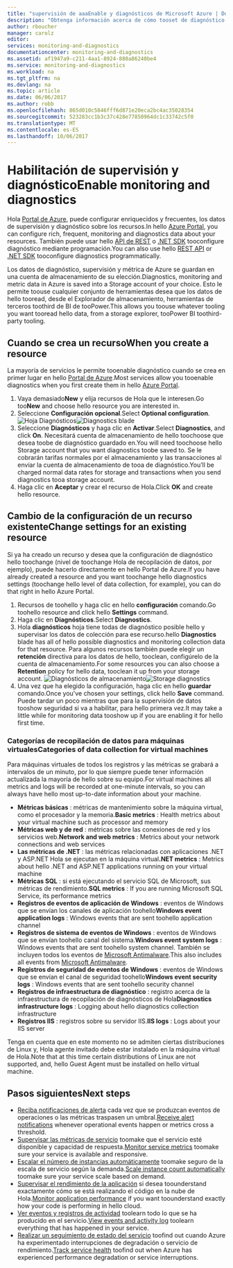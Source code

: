 ```yaml
---
title: "supervisión de aaaEnable y diagnósticos de Microsoft Azure | Documentos de Microsoft"
description: "Obtenga información acerca de cómo tooset de diagnóstico para los recursos en Azure."
author: rboucher
manager: carolz
editor: 
services: monitoring-and-diagnostics
documentationcenter: monitoring-and-diagnostics
ms.assetid: af1947a9-c211-4aa1-8924-880a86240be4
ms.service: monitoring-and-diagnostics
ms.workload: na
ms.tgt_pltfrm: na
ms.devlang: na
ms.topic: article
ms.date: 06/06/2017
ms.author: robb
ms.openlocfilehash: 865d010c5846fff6d871e20eca2bc4ac35028354
ms.sourcegitcommit: 523283cc1b3c37c428e77850964dc1c33742c5f0
ms.translationtype: MT
ms.contentlocale: es-ES
ms.lasthandoff: 10/06/2017
---
```

# <a name="enable-monitoring-and-diagnostics"></a><span data-ttu-id="43193-103">Habilitación de supervisión y diagnóstico</span><span class="sxs-lookup"><span data-stu-id="43193-103">Enable monitoring and diagnostics</span></span>
<span data-ttu-id="43193-104">Hola [Portal de Azure](https://portal.azure.com), puede configurar enriquecidos y frecuentes, los datos de supervisión y diagnóstico sobre los recursos.</span><span class="sxs-lookup"><span data-stu-id="43193-104">In hello [Azure Portal](https://portal.azure.com), you can configure rich, frequent, monitoring and diagnostics data about your resources.</span></span> <span data-ttu-id="43193-105">También puede usar hello [API de REST](https://msdn.microsoft.com/library/azure/dn931932.aspx) o [.NET SDK](http://www.nuget.org/packages/Microsoft.Azure.Management.Monitor) tooconfigure diagnóstico mediante programación.</span><span class="sxs-lookup"><span data-stu-id="43193-105">You can also use hello [REST API](https://msdn.microsoft.com/library/azure/dn931932.aspx) or [.NET SDK](http://www.nuget.org/packages/Microsoft.Azure.Management.Monitor) tooconfigure diagnostics programmatically.</span></span>

<span data-ttu-id="43193-106">Los datos de diagnóstico, supervisión y métrica de Azure se guardan en una cuenta de almacenamiento de su elección.</span><span class="sxs-lookup"><span data-stu-id="43193-106">Diagnostics, monitoring and metric data in Azure is saved into a Storage account of your choice.</span></span> <span data-ttu-id="43193-107">Esto le permite toouse cualquier conjunto de herramientas desea que los datos de hello tooread, desde el Explorador de almacenamiento, herramientas de terceros toothird de BI de tooPower.</span><span class="sxs-lookup"><span data-stu-id="43193-107">This allows you toouse whatever tooling you want tooread hello data, from a storage explorer, tooPower BI toothird-party tooling.</span></span>

## <a name="when-you-create-a-resource"></a><span data-ttu-id="43193-108">Cuando se crea un recurso</span><span class="sxs-lookup"><span data-stu-id="43193-108">When you create a resource</span></span>
<span data-ttu-id="43193-109">La mayoría de servicios le permite tooenable diagnóstico cuando se crea en primer lugar en hello [Portal de Azure](https://portal.azure.com).</span><span class="sxs-lookup"><span data-stu-id="43193-109">Most services allow you tooenable diagnostics when you first create them in hello [Azure Portal](https://portal.azure.com).</span></span>

1. <span data-ttu-id="43193-110">Vaya demasiado**New** y elija recursos de Hola que le interesen.</span><span class="sxs-lookup"><span data-stu-id="43193-110">Go too**New** and choose hello resource you are interested in.</span></span>
2. <span data-ttu-id="43193-111">Seleccione **Configuración opcional**.</span><span class="sxs-lookup"><span data-stu-id="43193-111">Select **Optional configuration**.</span></span>
    <span data-ttu-id="43193-112">![Hoja Diagnósticos](./media/insights-how-to-use-diagnostics/Insights_CreateTime.png)</span><span class="sxs-lookup"><span data-stu-id="43193-112">![Diagnostics blade](./media/insights-how-to-use-diagnostics/Insights_CreateTime.png)</span></span>
3. <span data-ttu-id="43193-113">Seleccione **Diagnósticos** y haga clic en **Activar**.</span><span class="sxs-lookup"><span data-stu-id="43193-113">Select **Diagnostics**, and click **On**.</span></span> <span data-ttu-id="43193-114">Necesitará cuenta de almacenamiento de hello toochoose que desea toobe de diagnóstico guardado en.</span><span class="sxs-lookup"><span data-stu-id="43193-114">You will need toochoose hello Storage account that you want diagnostics toobe saved to.</span></span> <span data-ttu-id="43193-115">Se le cobrarán tarifas normales por el almacenamiento y las transacciones al enviar la cuenta de almacenamiento de tooa de diagnóstico.</span><span class="sxs-lookup"><span data-stu-id="43193-115">You’ll be charged normal data rates for storage and transactions when you send diagnostics tooa storage account.</span></span>
4. <span data-ttu-id="43193-116">Haga clic en **Aceptar** y crear el recurso de Hola.</span><span class="sxs-lookup"><span data-stu-id="43193-116">Click **OK** and create hello resource.</span></span>

## <a name="change-settings-for-an-existing-resource"></a><span data-ttu-id="43193-117">Cambio de la configuración de un recurso existente</span><span class="sxs-lookup"><span data-stu-id="43193-117">Change settings for an existing resource</span></span>
<span data-ttu-id="43193-118">Si ya ha creado un recurso y desea que la configuración de diagnóstico hello toochange (nivel de toochange Hola de recopilación de datos, por ejemplo), puede hacerlo directamente en hello Portal de Azure.</span><span class="sxs-lookup"><span data-stu-id="43193-118">If you have already created a resource and you want toochange hello diagnostics settings (toochange hello level of data collection, for example), you can do that right in hello Azure Portal.</span></span>

1. <span data-ttu-id="43193-119">Recursos de toohello y haga clic en hello **configuración** comando.</span><span class="sxs-lookup"><span data-stu-id="43193-119">Go toohello resource and click hello **Settings** command.</span></span>
2. <span data-ttu-id="43193-120">Haga clic en **Diagnósticos**.</span><span class="sxs-lookup"><span data-stu-id="43193-120">Select **Diagnostics**.</span></span>
3. <span data-ttu-id="43193-121">Hola **diagnósticos** hoja tiene todas de diagnóstico posible hello y supervisar los datos de colección para ese recurso.</span><span class="sxs-lookup"><span data-stu-id="43193-121">hello **Diagnostics** blade has all of hello possible diagnostics and monitoring collection data for that resource.</span></span> <span data-ttu-id="43193-122">Para algunos recursos también puede elegir un **retención** directiva para los datos de hello, tooclean, configúrelo de la cuenta de almacenamiento.</span><span class="sxs-lookup"><span data-stu-id="43193-122">For some resources you can also choose a **Retention** policy for hello data, tooclean it up from your storage account.</span></span>
    <span data-ttu-id="43193-123">![Diagnósticos de almacenamiento](./media/insights-how-to-use-diagnostics/Insights_StorageDiagnostics.png)</span><span class="sxs-lookup"><span data-stu-id="43193-123">![Storage diagnostics](./media/insights-how-to-use-diagnostics/Insights_StorageDiagnostics.png)</span></span>
4. <span data-ttu-id="43193-124">Una vez que ha elegido la configuración, haga clic en hello **guardar** comando.</span><span class="sxs-lookup"><span data-stu-id="43193-124">Once you've chosen your settings, click hello **Save** command.</span></span> <span data-ttu-id="43193-125">Puede tardar un poco mientras que para la supervisión de datos tooshow seguridad si va a habilitar, para hello primera vez.</span><span class="sxs-lookup"><span data-stu-id="43193-125">It may take a little while for monitoring data tooshow up if you are enabling it for hello first time.</span></span>

### <a name="categories-of-data-collection-for-virtual-machines"></a><span data-ttu-id="43193-126">Categorías de recopilación de datos para máquinas virtuales</span><span class="sxs-lookup"><span data-stu-id="43193-126">Categories of data collection for virtual machines</span></span>
<span data-ttu-id="43193-127">Para máquinas virtuales de todos los registros y las métricas se grabará a intervalos de un minuto, por lo que siempre puede tener información actualizada la mayoría de hello sobre su equipo.</span><span class="sxs-lookup"><span data-stu-id="43193-127">For virtual machines all metrics and logs will be recorded at one-minute intervals, so you can always have hello most up-to-date information about your machine.</span></span>

* <span data-ttu-id="43193-128">**Métricas básicas** : métricas de mantenimiento sobre la máquina virtual, como el procesador y la memoria.</span><span class="sxs-lookup"><span data-stu-id="43193-128">**Basic metrics** : Health metrics about your virtual machine such as processor and memory</span></span>
* <span data-ttu-id="43193-129">**Métricas web y de red** : métricas sobre las conexiones de red y los servicios web.</span><span class="sxs-lookup"><span data-stu-id="43193-129">**Network and web metrics** : Metrics about your network connections and web services</span></span>
* <span data-ttu-id="43193-130">**Las métricas de .NET** : las métricas relacionadas con aplicaciones .NET y ASP.NET Hola se ejecutan en la máquina virtual</span><span class="sxs-lookup"><span data-stu-id="43193-130">**.NET metrics** : Metrics about hello .NET and ASP.NET applications running on your virtual machine</span></span>
* <span data-ttu-id="43193-131">**Métricas SQL** : si está ejecutando el servicio SQL de Microsoft, sus métricas de rendimiento.</span><span class="sxs-lookup"><span data-stu-id="43193-131">**SQL metrics** : If you are running Microsoft SQL Service, its performance metrics</span></span>
* <span data-ttu-id="43193-132">**Registros de eventos de aplicación de Windows** : eventos de Windows que se envían los canales de aplicación toohello</span><span class="sxs-lookup"><span data-stu-id="43193-132">**Windows event application logs** : Windows events that are sent toohello application channel</span></span>
* <span data-ttu-id="43193-133">**Registros de sistema de eventos de Windows** : eventos de Windows que se envían toohello canal del sistema.</span><span class="sxs-lookup"><span data-stu-id="43193-133">**Windows event system logs** : Windows events that are sent toohello system channel.</span></span> <span data-ttu-id="43193-134">También se incluyen todos los eventos de [Microsoft Antimalware](http://go.microsoft.com/fwlink/?LinkID=404171&clcid=0x409).</span><span class="sxs-lookup"><span data-stu-id="43193-134">This also includes all events from [Microsoft Antimalware](http://go.microsoft.com/fwlink/?LinkID=404171&clcid=0x409).</span></span>
* <span data-ttu-id="43193-135">**Registros de seguridad de eventos de Windows** : eventos de Windows que se envían el canal de seguridad toohello</span><span class="sxs-lookup"><span data-stu-id="43193-135">**Windows event security logs** : Windows events that are sent toohello security channel</span></span>
* <span data-ttu-id="43193-136">**Registros de infraestructura de diagnóstico** : registro acerca de la infraestructura de recopilación de diagnósticos de Hola</span><span class="sxs-lookup"><span data-stu-id="43193-136">**Diagnostics infrastructure logs** : Logging about hello diagnostics collection infrastructure</span></span>
* <span data-ttu-id="43193-137">**Registros IIS** : registros sobre su servidor IIS.</span><span class="sxs-lookup"><span data-stu-id="43193-137">**IIS logs** : Logs about your IIS server</span></span>

<span data-ttu-id="43193-138">Tenga en cuenta que en este momento no se admiten ciertas distribuciones de Linux y, Hola agente invitado debe estar instalado en la máquina virtual de Hola.</span><span class="sxs-lookup"><span data-stu-id="43193-138">Note that at this time certain distributions of Linux are not supported, and, hello Guest Agent must be installed on hello virtual machine.</span></span>

## <a name="next-steps"></a><span data-ttu-id="43193-139">Pasos siguientes</span><span class="sxs-lookup"><span data-stu-id="43193-139">Next steps</span></span>
* <span data-ttu-id="43193-140">[Reciba notificaciones de alerta](insights-receive-alert-notifications.md) cada vez que se produzcan eventos de operaciones o las métricas traspasen un umbral.</span><span class="sxs-lookup"><span data-stu-id="43193-140">[Receive alert notifications](insights-receive-alert-notifications.md) whenever operational events happen or metrics cross a threshold.</span></span>
* <span data-ttu-id="43193-141">[Supervisar las métricas de servicio](insights-how-to-customize-monitoring.md) toomake que el servicio esté disponible y capacidad de respuesta.</span><span class="sxs-lookup"><span data-stu-id="43193-141">[Monitor service metrics](insights-how-to-customize-monitoring.md) toomake sure your service is available and responsive.</span></span>
* <span data-ttu-id="43193-142">[Escalar el número de instancias automáticamente](insights-how-to-scale.md) toomake seguro de la escala de servicio según la demanda.</span><span class="sxs-lookup"><span data-stu-id="43193-142">[Scale instance count automatically](insights-how-to-scale.md) toomake sure your service scale based on demand.</span></span>
* <span data-ttu-id="43193-143">[Supervisar el rendimiento de la aplicación](../application-insights/app-insights-azure-web-apps.md) si desea toounderstand exactamente cómo se está realizando el código en la nube de Hola.</span><span class="sxs-lookup"><span data-stu-id="43193-143">[Monitor application performance](../application-insights/app-insights-azure-web-apps.md) if you want toounderstand exactly how your code is performing in hello cloud.</span></span>
* <span data-ttu-id="43193-144">[Ver eventos y registros de actividad](insights-debugging-with-events.md) toolearn todo lo que se ha producido en el servicio.</span><span class="sxs-lookup"><span data-stu-id="43193-144">[View events and activity log](insights-debugging-with-events.md) toolearn everything that has happened in your service.</span></span>
* <span data-ttu-id="43193-145">[Realizar un seguimiento de estado del servicio](insights-service-health.md) toofind out cuando Azure ha experimentado interrupciones de degradación o servicio de rendimiento.</span><span class="sxs-lookup"><span data-stu-id="43193-145">[Track service health](insights-service-health.md) toofind out when Azure has experienced performance degradation or service interruptions.</span></span>

